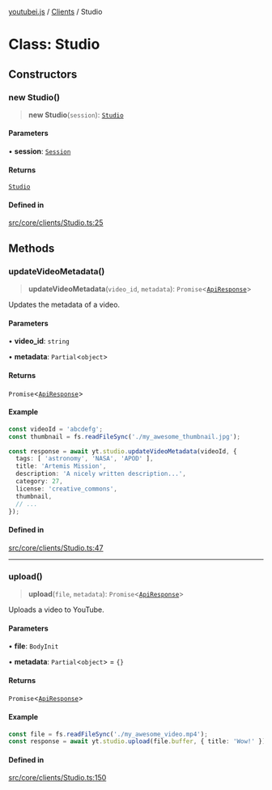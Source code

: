 [youtubei.js](../../../README.md) / [Clients](../README.md) / Studio

# Class: Studio

## Constructors

### new Studio()

> **new Studio**(`session`): [`Studio`](Studio.md)

#### Parameters

• **session**: [`Session`](../../../classes/Session.md)

#### Returns

[`Studio`](Studio.md)

#### Defined in

[src/core/clients/Studio.ts:25](https://github.com/LuanRT/YouTube.js/blob/e1650e12979e68b9546bc63989f86b651960a10a/src/core/clients/Studio.ts#L25)

## Methods

### updateVideoMetadata()

> **updateVideoMetadata**(`video_id`, `metadata`): `Promise`\<[`ApiResponse`](../../../interfaces/ApiResponse.md)\>

Updates the metadata of a video.

#### Parameters

• **video\_id**: `string`

• **metadata**: `Partial`\<`object`\>

#### Returns

`Promise`\<[`ApiResponse`](../../../interfaces/ApiResponse.md)\>

#### Example

```ts
const videoId = 'abcdefg';
const thumbnail = fs.readFileSync('./my_awesome_thumbnail.jpg');

const response = await yt.studio.updateVideoMetadata(videoId, {
  tags: [ 'astronomy', 'NASA', 'APOD' ],
  title: 'Artemis Mission',
  description: 'A nicely written description...',
  category: 27,
  license: 'creative_commons',
  thumbnail,
  // ...
});
```

#### Defined in

[src/core/clients/Studio.ts:47](https://github.com/LuanRT/YouTube.js/blob/e1650e12979e68b9546bc63989f86b651960a10a/src/core/clients/Studio.ts#L47)

***

### upload()

> **upload**(`file`, `metadata`): `Promise`\<[`ApiResponse`](../../../interfaces/ApiResponse.md)\>

Uploads a video to YouTube.

#### Parameters

• **file**: `BodyInit`

• **metadata**: `Partial`\<`object`\> = `{}`

#### Returns

`Promise`\<[`ApiResponse`](../../../interfaces/ApiResponse.md)\>

#### Example

```ts
const file = fs.readFileSync('./my_awesome_video.mp4');
const response = await yt.studio.upload(file.buffer, { title: 'Wow!' });
```

#### Defined in

[src/core/clients/Studio.ts:150](https://github.com/LuanRT/YouTube.js/blob/e1650e12979e68b9546bc63989f86b651960a10a/src/core/clients/Studio.ts#L150)
